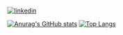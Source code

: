 [![linkedin](https://img.shields.io/badge/linkedin-Richard%20Blanchette-blue?style=flat&logo=linkedin&labelColor=blue&color=lightgrey)](https://www.linkedin.com/in/richphi/)

[![Anurag's GitHub stats](https://github-readme-stats.vercel.app/api?username=richardphi1618&theme=dark&show_icons=true)](https://github.com/anuraghazra/github-readme-stats)
[![Top Langs](https://github-readme-stats.vercel.app/api/top-langs/?username=richardphi1618&theme=dark)](https://github.com/anuraghazra/github-readme-stats)


